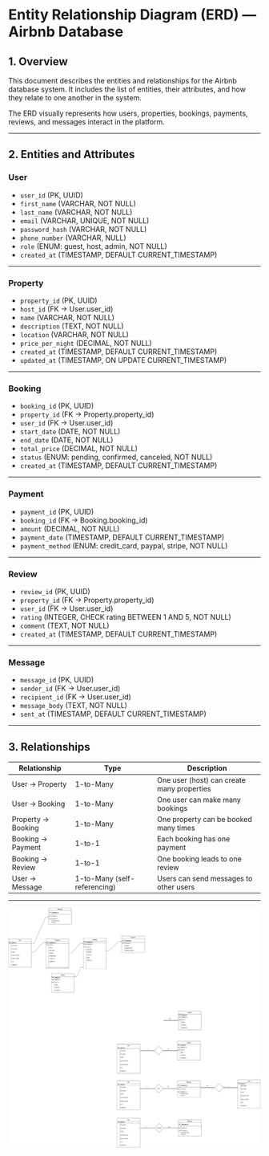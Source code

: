 # Entity Relationship Diagram (ERD) — Airbnb Database

## 1. Overview
This document describes the entities and relationships for the Airbnb database system. It includes the list of entities, their attributes, and how they relate to one another in the system.

The ERD visually represents how users, properties, bookings, payments, reviews, and messages interact in the platform.

---

## 2. Entities and Attributes

### **User**
- `user_id` (PK, UUID)
- `first_name` (VARCHAR, NOT NULL)
- `last_name` (VARCHAR, NOT NULL)
- `email` (VARCHAR, UNIQUE, NOT NULL)
- `password_hash` (VARCHAR, NOT NULL)
- `phone_number` (VARCHAR, NULL)
- `role` (ENUM: guest, host, admin, NOT NULL)
- `created_at` (TIMESTAMP, DEFAULT CURRENT_TIMESTAMP)

---

### **Property**
- `property_id` (PK, UUID)
- `host_id` (FK → User.user_id)
- `name` (VARCHAR, NOT NULL)
- `description` (TEXT, NOT NULL)
- `location` (VARCHAR, NOT NULL)
- `price_per_night` (DECIMAL, NOT NULL)
- `created_at` (TIMESTAMP, DEFAULT CURRENT_TIMESTAMP)
- `updated_at` (TIMESTAMP, ON UPDATE CURRENT_TIMESTAMP)

---

### **Booking**
- `booking_id` (PK, UUID)
- `property_id` (FK → Property.property_id)
- `user_id` (FK → User.user_id)
- `start_date` (DATE, NOT NULL)
- `end_date` (DATE, NOT NULL)
- `total_price` (DECIMAL, NOT NULL)
- `status` (ENUM: pending, confirmed, canceled, NOT NULL)
- `created_at` (TIMESTAMP, DEFAULT CURRENT_TIMESTAMP)

---

### **Payment**
- `payment_id` (PK, UUID)
- `booking_id` (FK → Booking.booking_id)
- `amount` (DECIMAL, NOT NULL)
- `payment_date` (TIMESTAMP, DEFAULT CURRENT_TIMESTAMP)
- `payment_method` (ENUM: credit_card, paypal, stripe, NOT NULL)

---

### **Review**
- `review_id` (PK, UUID)
- `property_id` (FK → Property.property_id)
- `user_id` (FK → User.user_id)
- `rating` (INTEGER, CHECK rating BETWEEN 1 AND 5, NOT NULL)
- `comment` (TEXT, NOT NULL)
- `created_at` (TIMESTAMP, DEFAULT CURRENT_TIMESTAMP)

---

### **Message**
- `message_id` (PK, UUID)
- `sender_id` (FK → User.user_id)
- `recipient_id` (FK → User.user_id)
- `message_body` (TEXT, NOT NULL)
- `sent_at` (TIMESTAMP, DEFAULT CURRENT_TIMESTAMP)

---

## 3. Relationships

| Relationship | Type | Description |
|-------------|------|-------------|
| User → Property | 1-to-Many | One user (host) can create many properties |
| User → Booking | 1-to-Many | One user can make many bookings |
| Property → Booking | 1-to-Many | One property can be booked many times |
| Booking → Payment | 1-to-1 | Each booking has one payment |
| Booking → Review | 1-to-1 | One booking leads to one review |
| User → Message | 1-to-Many (self-referencing) | Users can send messages to other users |

---

![alt text](<Visual ER Diagram.png>)